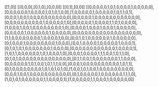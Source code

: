 [[1,0]]
[[0,0,0],[0,1,0],[0,0,0]]
[[0,1],[0,0]]
[[0,0,0,0,0,1,0,1,0,0,0,0,1,0,0,0,0,0],[0,0,0,0,0,0,1,0,0,0,0,1,0,1,0,1,0,0],[1,0,0,0,0,0,1,0,0,0,0,0,1,0,1,1,0,1],[0,0,0,1,0,0,1,0,0,0,0,0,0,0,0,0,0,0],[0,0,0,0,0,1,0,0,0,0,0,0,0,0,0,0,0,0],[0,0,0,0,0,0,0,0,0,0,1,0,0,0,0,0,1,0],[0,0,0,0,0,1,0,0,0,0,1,1,0,1,0,0,0,0],[1,0,0,0,1,0,0,1,0,0,0,0,0,0,0,0,1,0],[0,0,0,0,1,0,0,0,1,0,0,0,1,0,0,0,0,0],[0,0,0,0,0,1,0,0,0,0,0,0,1,0,0,0,0,0],[0,0,0,0,0,0,0,0,0,0,0,0,0,0,0,0,0,0],[1,1,0,0,0,0,0,0,0,0,1,0,0,0,0,1,0,0],[0,0,1,0,1,0,0,0,0,0,0,1,0,0,0,0,0,0],[0,1,0,0,0,1,0,0,0,0,0,0,0,0,1,0,0,0],[0,0,1,0,0,0,0,1,0,0,0,0,0,1,0,0,0,1],[0,1,0,1,0,1,0,0,0,0,0,0,0,1,0,0,0,0],[0,0,0,0,0,0,0,0,0,0,0,0,1,0,0,0,0,1],[1,0,1,1,0,0,0,0,0,0,1,0,1,0,0,0,1,0],[0,0,0,1,0,0,0,0,1,1,1,0,0,1,0,1,1,0],[0,1,0,1,0,0,0,0,0,0,0,0,0,0,0,0,0,0],[0,1,1,0,0,1,0,0,0,0,0,0,0,1,1,0,0,0],[0,0,0,0,0,0,1,0,1,0,0,1,0,1,1,1,0,0],[0,0,0,1,0,0,0,0,0,0,0,0,0,0,1,0,1,1],[0,1,0,0,0,0,0,0,0,0,1,0,1,0,1,0,1,0],[1,0,0,1,0,1,0,0,1,0,0,0,0,0,0,0,0,0],[0,0,0,1,0,0,1,0,0,0,0,0,0,0,0,0,0,0],[0,1,0,0,0,0,0,1,0,0,0,0,0,0,1,1,1,0],[1,0,1,0,1,0,0,0,0,0,0,1,1,0,0,0,0,1],[1,0,0,0,0,0,1,1,0,0,0,1,0,0,0,0,0,0]]